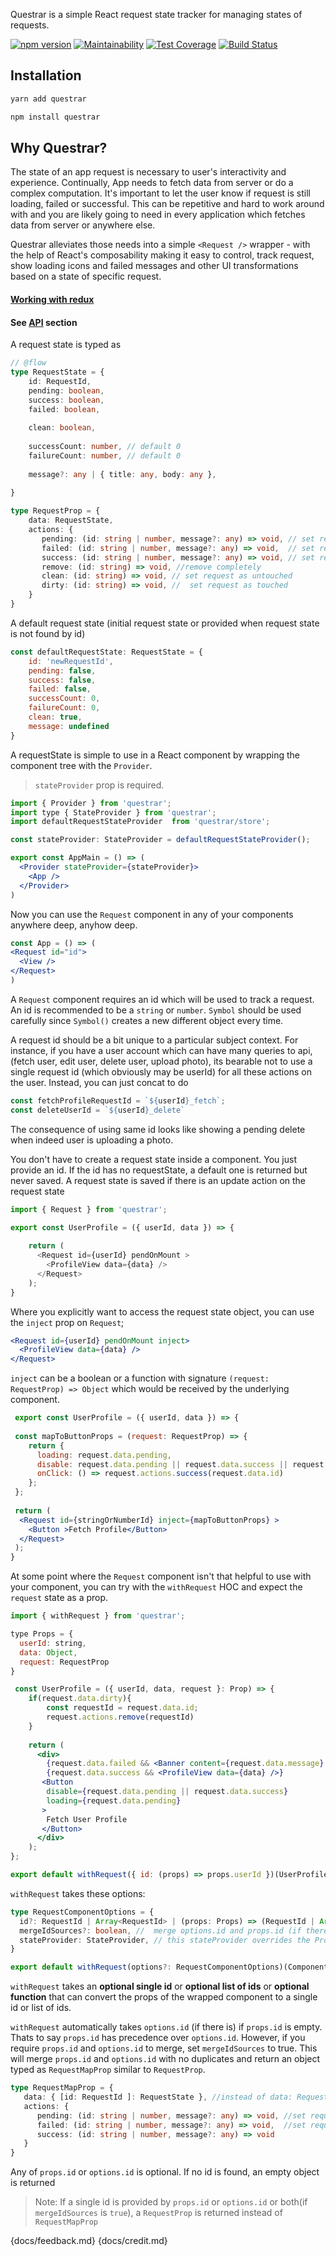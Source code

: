 
Questrar is a simple React request state tracker for managing states of requests.

[![npm version](https://badge.fury.io/js/questrar.svg)](https://badge.fury.io/js/questrar)
[![Maintainability](https://api.codeclimate.com/v1/badges/f844416f4e3c15b8ae22/maintainability)](https://codeclimate.com/github/orar/questrar/maintainability)
[![Test Coverage](https://api.codeclimate.com/v1/badges/f844416f4e3c15b8ae22/test_coverage)](https://codeclimate.com/github/orar/questrar/test_coverage)
[![Build Status](https://travis-ci.org/orar/questrar.svg?branch=master)](https://travis-ci.org/orar/questrar)

Installation
--

```bash
yarn add questrar 

npm install questrar
```

Why Questrar?
--
The state of an app request is necessary to user's interactivity and experience. 
Continually, App needs to fetch data from server or do a complex computation. It's important to let the user know if 
request is still loading, failed or successful. 
This can be repetitive and hard to work around with and you are likely going to need in every
application which fetches data from server or anywhere else.
 
Questrar alleviates those needs into a simple `<Request />` wrapper - with the help of 
React's composability making it easy to control, track request,
 show loading icons and failed messages and other UI transformations based on a state of specific request.
 
 
#### [Working with redux](../docs/createRequestState.md)
#### See [API](../docs/coreAPI.md) section


A request state is typed as
```typescript
// @flow
type RequestState = {
    id: RequestId,
    pending: boolean,
    success: boolean,
    failed: boolean, 
    
    clean: boolean,
 
    successCount: number, // default 0
    failureCount: number, // default 0
    
    message?: any | { title: any, body: any },
    
}

type RequestProp = {
    data: RequestState,
    actions: {
       pending: (id: string | number, message?: any) => void, // set request state of id to pending
       failed: (id: string | number, message?: any) => void,  // set request state of id to failed
       success: (id: string | number, message?: any) => void, // set request state of id to success
       remove: (id: string) => void, //remove completely
       clean: (id: string) => void, // set request as untouched
       dirty: (id: string) => void, //  set request as touched
    }    
}
```

A default request state (initial request state or provided when request state is not found by id)
```js
const defaultRequestState: RequestState = {
    id: 'newRequestId',
    pending: false,
    success: false,
    failed: false,
    successCount: 0,
    failureCount: 0,
    clean: true,
    message: undefined
}
```

A requestState is simple to use in a React component by wrapping the component tree with the `Provider`.

> `stateProvider` prop is required.

```jsx harmony
import { Provider } from 'questrar';
import type { StateProvider } from 'questrar';
import defaultRequestStateProvider  from 'questrar/store';

const stateProvider: StateProvider = defaultRequestStateProvider();

export const AppMain = () => (
  <Provider stateProvider={stateProvider}>
    <App />
  </Provider>
)
```
Now you can use the `Request` component in any of your components anywhere deep, anyhow deep.

```jsx harmony
const App = () => (
<Request id="id">
  <View />
</Request>
)
```

A `Request` component requires an id which will be used to track a request.
An id is recommended to be a `string` or `number`. 
`Symbol` should be used carefully since `Symbol()` creates a new different object every time.

A request id should be a bit unique to a particular subject context. For instance, if you have a user account
which can have many queries to api, (fetch user, edit user, delete user, upload photo), 
its bearable not to use a single request id (which obviously may be userId) for all these actions on the user.
Instead, you can just concat to do
 ```js
 const fetchProfileRequestId = `${userId}_fetch`;
 const deleteUserId = `${userId}_delete`
```
The consequence of using same id looks like showing a pending delete when indeed user is uploading a photo.


You don't have to create a request state inside a component.
You just provide an id. If the id has no requestState, a default one is returned but never saved.
 A request state is saved if there is an update action on the request state

```js
import { Request } from 'questrar'; 

export const UserProfile = ({ userId, data }) => {
    
    return (
      <Request id={userId} pendOnMount >
        <ProfileView data={data} />
      </Request>
    );
}
```

Where you explicitly want to access the request state object, you can use the `inject` prop on `Request`;

```jsx harmony
<Request id={userId} pendOnMount inject>
  <ProfileView data={data} />
</Request>
```

`inject` can be a boolean or a function with signature `(request: RequestProp) => Object`
 which would be received by the underlying component.
 
```jsx harmony
 export const UserProfile = ({ userId, data }) => {
   
 const mapToButtonProps = (request: RequestProp) => {
    return {
      loading: request.data.pending,
      disable: request.data.pending || request.data.success || request.data.failureCount > 5,//disable after 5 request failures
      onClick: () => request.actions.success(request.data.id)
    };
 };
 
 return (
  <Request id={stringOrNumberId} inject={mapToButtonProps} >
    <Button >Fetch Profile</Button>
  </Request>
 );
}
```

At some point where the `Request` component isn't that helpful to use with your component, 
you can try with the `withRequest` HOC and expect the `request` state as a prop.


```jsx harmony
import { withRequest } from 'questrar';

type Props = {
  userId: string,
  data: Object,
  request: RequestProp
}

 const UserProfile = ({ userId, data, request }: Prop) => {
    if(request.data.dirty){
        const requestId = request.data.id;
        request.actions.remove(requestId)
    }
    
    return (
      <div>
        {request.data.failed && <Banner content={request.data.message} />}
        {request.data.success && <ProfileView data={data} />}
       <Button
        disable={request.data.pending || request.data.success}
        loading={request.data.pending}
       >
        Fetch User Profile
       </Button>
      </div>
    );
};

export default withRequest({ id: (props) => props.userId })(UserProfile);
```
`withRequest` takes these options:
```typescript
type RequestComponentOptions = {
  id?: RequestId | Array<RequestId> | (props: Props) => (RequestId | Array<RequestId>),
  mergeIdSources?: boolean, //  merge options.id and props.id (if there is any),
  stateProvider: StateProvider, // this stateProvider overrides the Provider stateProvider 
}

export default withRequest(options?: RequestComponentOptions)(Component)
```

`withRequest` takes an **optional single id** or **optional list of ids** or **optional function**
 that can convert the props of the wrapped component to a single id or list of ids.

`withRequest` automatically takes `options.id` (if there is) if `props.id` is empty.
Thats to say `props.id` has precedence over `options.id`.
However, if you require `props.id` and `options.id` to merge, set `mergeIdSources` to true.
This will merge `props.id` and `options.id` with no duplicates and
 return an object typed as `RequestMapProp` similar to `RequestProp`.

 ```typescript
type RequestMapProp = {
    data: { [id: RequestId ]: RequestState }, //instead of data: RequestState
    actions: {
       pending: (id: string | number, message?: any) => void, //set request state of id to pending
       failed: (id: string | number, message?: any) => void,  //set request state of id to failed
       success: (id: string | number, message?: any) => void
    } 
}
``` 
 
Any of `props.id` or `options.id` is optional. If no id is found, an empty object is returned

> Note: If a single id is provided by `props.id` or `options.id` or both(if `mergeIdSources` is `true`),
 a `RequestProp` is returned instead of `RequestMapProp`


{docs/feedback.md}
{docs/credit.md}
